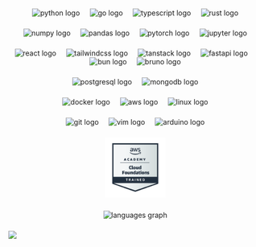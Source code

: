 <div align="center">

### 
<img src="https://cdn.jsdelivr.net/gh/devicons/devicon/icons/python/python-original.svg" height="60" alt="python logo"  />
<img width="12" />
<img src="https://cdn.jsdelivr.net/gh/devicons/devicon/icons/go/go-original.svg" height="60" alt="go logo"  />
<img width="12" />
<img src="https://cdn.simpleicons.org/typescript/3178C6" height="60" alt="typescript logo"  />
<img width="12" />
<img src="https://rustacean.net/assets/rustacean-orig-noshadow.svg" height="60" alt="rust logo"  />

###

### 
<img src="https://cdn.jsdelivr.net/gh/devicons/devicon/icons/numpy/numpy-original.svg" height="60" alt="numpy logo"  />
<img width="12" />
<img src="https://cdn.jsdelivr.net/gh/devicons/devicon/icons/pandas/pandas-original.svg" height="60" alt="pandas logo"  />
<img width="12" />
<img src="https://cdn.jsdelivr.net/gh/devicons/devicon/icons/pytorch/pytorch-original.svg" height="60" alt="pytorch logo"  />
<img width="12" />
<img src="https://cdn.jsdelivr.net/gh/devicons/devicon/icons/jupyter/jupyter-original.svg" height="60" alt="jupyter logo"  />

###

### 
<img src="https://cdn.jsdelivr.net/gh/devicons/devicon/icons/react/react-original.svg" height="60" alt="react logo"  />
<img width="12" />
<img src="https://cdn.simpleicons.org/tailwindcss/06B6D4" height="60" alt="tailwindcss logo"  />
<img width="12" />
<img src="https://tanstack.com/images/logos/logo-color-100.png" height="60" alt="tanstack logo"  />
<img width="12" />
<img src="https://cdn.jsdelivr.net/gh/devicons/devicon/icons/fastapi/fastapi-original.svg" height="60" alt="fastapi logo"  />
<img width="12" />
<img src="https://bun.com/logo.svg" height="60" alt="bun logo"  />
<img width="12" />
<img src="https://github.com/usebruno/bruno/raw/main/assets/images/logo-transparent.png" height="60" alt="bruno logo"  />

###

###
<img src="https://cdn.jsdelivr.net/gh/devicons/devicon/icons/postgresql/postgresql-original.svg" height="60" alt="postgresql logo"  />
<img width="12" />
<img src="https://cdn.jsdelivr.net/gh/devicons/devicon/icons/mongodb/mongodb-original.svg" height="60" alt="mongodb logo"  />

###

### 
<img src="https://cdn.jsdelivr.net/gh/devicons/devicon/icons/docker/docker-original.svg" height="60" alt="docker logo"  />
<img width="12" />
<img src="https://cdn.jsdelivr.net/gh/devicons/devicon/icons/amazonwebservices/amazonwebservices-original-wordmark.svg" height="60" alt="aws logo"  />
<img width="12" />
<img src="https://cdn.jsdelivr.net/gh/devicons/devicon/icons/linux/linux-original.svg" height="60" alt="linux logo"  />

###

### 
<img src="https://cdn.jsdelivr.net/gh/devicons/devicon/icons/git/git-original.svg" height="60" alt="git logo"  />
<img width="12" />
<img src="https://cdn.jsdelivr.net/gh/devicons/devicon/icons/vim/vim-original.svg" height="60" alt="vim logo"  />
<img width="12" />
<img src="https://cdn.simpleicons.org/arduino/00979D" height="60" alt="arduino logo"  />

###

###
<a href="https://www.credly.com/badges/7e97b96b-3d3e-49ef-85b5-53cd30e3604f/public_url" target="_blank" rel="noopener">
  <img src="aws-academy-graduate-cloud-foundations-training-bad.png" height="120" alt="AWS Academy Graduate - Cloud Foundations - Training Badge" />
</a>
</div>

###

<div align="center">
  <img src="https://github-readme-stats.vercel.app/api/top-langs?username=codila125&locale=en&hide_title=true&layout=compact&card_width=320&langs_count=6&theme=gruvbox&hide_border=true&order=2" height="250" alt="languages graph"  />
</div>

###

<picture>
  <img src="https://pacman.abozanona.me?username=codila125" />
</picture>
